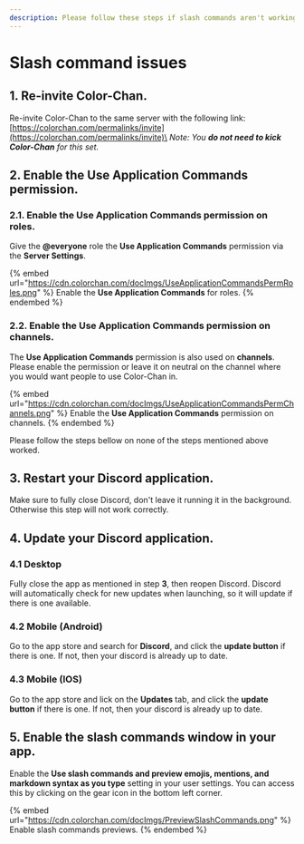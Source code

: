 ```yaml
---
description: Please follow these steps if slash commands aren't working for your server.
---
```


# Slash command issues

## 1. Re-invite Color-Chan.

Re-invite Color-Chan to the same server with the following link: [https://colorchan.com/permalinks/invite](https://colorchan.com/permalinks/invite)\
_Note: You **do not need to kick Color-Chan** for this set._

## 2. Enable the Use Application Commands permission.

### 2.1. Enable the Use Application Commands permission on roles.

Give the **@everyone** role the **Use Application Commands** permission via the **Server Settings**.

{% embed url="https://cdn.colorchan.com/docImgs/UseApplicationCommandsPermRoles.png" %}
Enable the **Use Application Commands** for roles.
{% endembed %}

### 2.2. Enable the Use Application Commands permission on channels.

The **Use Application Commands** permission is also used on **channels**. Please enable the permission or leave it on neutral on the channel where you would want people to use Color-Chan in.

{% embed url="https://cdn.colorchan.com/docImgs/UseApplicationCommandsPermChannels.png" %}
Enable the **Use Application Commands** permission on channels.
{% endembed %}

Please follow the steps bellow on none of the steps mentioned above worked.

## 3. Restart your Discord application.

Make sure to fully close Discord, don't leave it running it in the background. Otherwise this step will not work correctly.

## 4. Update your Discord application.

### 4.1 Desktop

Fully close the app as mentioned in step **3**, then reopen Discord. Discord will automatically check for new updates when launching, so it will update if there is one available.

### 4.2 Mobile (Android)

Go to the app store and search for **Discord**, and click the **update button** if there is one. If not, then your discord is already up to date.

### 4.3 Mobile (IOS)

Go to the app store and lick on the **Updates** tab, and click the **update button** if there is one. If not, then your discord is already up to date.

## 5. Enable the slash commands window in your app.

Enable the **Use slash commands and preview emojis, mentions, and markdown syntax as you type** setting in your user settings. You can access this by clicking on the gear icon in the bottom left corner.

{% embed url="https://cdn.colorchan.com/docImgs/PreviewSlashCommands.png" %}
Enable slash commands previews.
{% endembed %}

&#x20;

